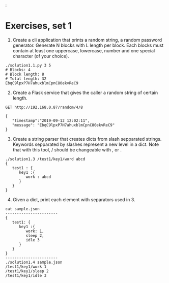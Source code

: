 : 
# Exercises, set 1

 1. Create a cli application that prints a random string, a random password generator. Generate N blocks with L length per block.
Each blocks must contain at least one uppercase, lowercase, number and one special character (of your choice).

```
./solution1.1.py 3 5
# Blocks: 4
# Block length: 8
# Total length: 32
EbqC9lpxP7H7ahuxblmCpnC80ekvReC9
```

2. Create a Flask service that gives the caller a random string of certain length.

```
GET http://192.168.0,87/random/4/8

{
   "timestamp":"2019-09-12 12:02:11",
   "message": "EbqC9lpxP7H7ahuxblmCpnC80ekvReC9"
}

```

3. Create a string parser that creates dicts from slash sepparated strings. Keywords sepparated by slashes represent a new level in a dict. 
Note that with this tool, / should be changeable with , or .

```
./solution1.3 /test1/key1/word abcd
{
   test1 : {
      key1 :{
         work : abcd
      }
   } 
}
```

4. Given a dict,  print each element with separators used in 3.

```
cat sample.json
-----------------------
{
   test1: {
      key1 :{
         work: 1,
         sleep 2,
         idle 3
      }
   }
}
-----------------------
./solution1.4 sample.json
/test1/key1/work 1
/test1/key1/sleep 2
/test1/key1/idle 3

```
